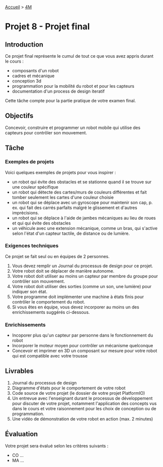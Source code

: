 [Accueil](./index.md) > [4M](./acceuil4M.md#projet-8--projet-cumulatif)

# Projet 8 - Projet final

## Introduction

Ce projet final représente le cumul de tout ce que vous avez appris durant le cours :

- composants d'un robot
- cadres et mécanique
- conception 3d
- programmation pour la mobilité du robot et pour les capteurs
- documentation d'un process de design iteratif

Cette tâche compte pour la partie pratique de votre examen final.

## Objectifs

Concevoir, construire et programmer un robot mobile qui utilise des capteurs pour contrôler son mouvement.

## Tâche

### Exemples de projets

Voici quelques exemples de projets pour vous inspirer :

- un robot qui évite des obstacles et se stationne quand il se trouve sur une couleur spécifique
- un robot qui détecte des cartes/murs de couleurs différentes et fait tomber seulement les cartes d'une couleur choisie
- un robot qui se déplace avec un gyroscope pour maintenir son cap, p. ex. qui fait des carrés parfaits malgré le glissement et d'autres imprécisions.
- un robot qui se déplace à l'aide de jambes mécaniques au lieu de roues et qui qui évite des obstacles
- un véhicule avec une extension mécanique, comme un bras, qui s'active selon l'état d'un capteur tactile, de distance ou de lumière.

### Exigences techniques

Ce projet se fait seul ou en équipes de 2 personnes.

1. Vous devez remplir un Journal du processus de design pour ce projet.
2. Votre robot doit se déplacer de manière autonome.
3. Votre robot doit utiliser au moins un capteur par membre du groupe pour contrôler son mouvement.
4. Votre robot doit utiliser des sorties (comme un son, une lumière) pour indiquer son état.
5. Votre programme doit implémenter une machine à états finis pour contrôler le comportement du robot.
6. Si vous êtes en équipe, vous devez incorporer au moins un des enrichissements suggérés ci-dessous.

### Enrichissements

- Incoporer plus qu'un capteur par personne dans le fonctionnement du robot
- Incorporer le moteur moyen pour contrôler un mécanisme quelconque
- Concevoir et imprimer en 3D un composant sur mesure pour votre robot qui est compatible avec votre trousse

## Livrables

1. Journal du processus de design
2. Diagramme d'états pour le comportement de votre robot
3. Code source de votre projet (le dossier de votre projet PlatformIO)
4. Un entrevue avec l'enseignant durant le processus de développement pour discuter de votre projet, notamment l'application des concepts vus dans le cours et votre raisonnement pour les choix de conception ou de programmation.
5. Une vidéo de démonstration de votre robot en action (max. 2 minutes)

## Évaluation

Votre projet sera évalué selon les critères suivants :

- CO ...
- MA ...
